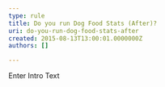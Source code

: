 ```yaml
---
type: rule
title: Do you run Dog Food Stats (After)?
uri: do-you-run-dog-food-stats-after
created: 2015-08-13T13:00:01.0000000Z
authors: []

---
```




<span class='intro'> Enter Intro Text </span>





